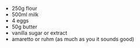 * 250g flour
* 500ml milk
* 4 eggs
* 50g butter
* vanilla sugar or extract
* amaretto or ruhm (as much as you it sounds good)

